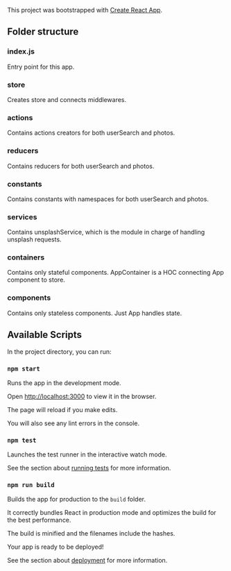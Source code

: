 
This project was bootstrapped with [Create React App](https://github.com/facebook/create-react-app).


## Folder structure

### index.js
Entry point for this app.

### store
Creates store and connects middlewares.

### actions
Contains actions creators for both userSearch and photos.

### reducers
Contains reducers for both userSearch and photos.

### constants
Contains constants with namespaces for both userSearch and photos.

### services
Contains unsplashService, which is the module in charge of handling unsplash requests.

### containers
Contains only stateful components. AppContainer is a HOC connecting App component to store.

### components
Contains only stateless components. Just App handles state.



## Available Scripts


In the project directory, you can run:



### `npm start`



Runs the app in the development mode.<br>

Open [http://localhost:3000](http://localhost:3000) to view it in the browser.



The page will reload if you make edits.<br>

You will also see any lint errors in the console.



### `npm test`



Launches the test runner in the interactive watch mode.<br>

See the section about [running tests](https://facebook.github.io/create-react-app/docs/running-tests) for more information.



### `npm run build`



Builds the app for production to the `build` folder.<br>

It correctly bundles React in production mode and optimizes the build for the best performance.



The build is minified and the filenames include the hashes.<br>

Your app is ready to be deployed!



See the section about [deployment](https://facebook.github.io/create-react-app/docs/deployment) for more information.